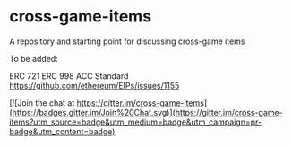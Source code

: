 # cross-game-items

A repository and starting point for discussing cross-game items

To be added:

ERC 721
ERC 998
ACC Standard
https://github.com/ethereum/EIPs/issues/1155

[![Join the chat at https://gitter.im/cross-game-items](https://badges.gitter.im/Join%20Chat.svg)](https://gitter.im/cross-game-items?utm_source=badge&utm_medium=badge&utm_campaign=pr-badge&utm_content=badge)


